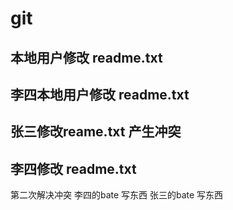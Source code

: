 # git
## 本地用户修改 readme.txt
## 李四本地用户修改 readme.txt

## 张三修改reame.txt 产生冲突

## 李四修改     readme.txt
第二次解决冲突
李四的bate 写东西
张三的bate 写东西
